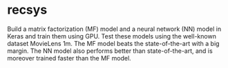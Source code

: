 # recsys
Build a matrix factorization (MF) model and a neural network (NN) model in Keras and train them using GPU. Test these models using the well-known dataset MovieLens 1m. The MF model beats the state-of-the-art with a big margin. The NN model also performs better than state-of-the-art, and is moreover trained faster than the MF model.

